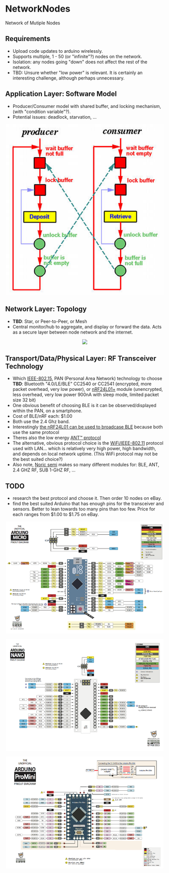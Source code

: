 # NetworkNodes
Network of Mutiple Nodes


## Requirements
- Upload code updates to arduino wirelessly.
- Supports multiple, 1 - 50 (or "infinite"?) nodes on the network.
- Isolation: any nodes going "down" does not affect the rest of the network.
- TBD: Unsure whether "low power" is relevant. It is certainly an interesting challenge, although perhaps unnecessary.


## Application Layer: Software Model
- Producer/Consumer model with shared buffer, and locking mechanism, (with "condition variable"?).
- Potential issues: deadlock, starvation, ...

<p align="center">
    <img src="https://github.com/nigef/NetworkNodes/blob/master/images/prodcon_from_mit.jpg" width="500">
</p>

## Network Layer: Topology
- **TBD**: Star, or Peer-to-Peer, or Mesh
- Central monitor/hub to aggregate, and display or forward the data. Acts as a secure layer between node network and the internet.

<p align="center">
    <img src="http://electronicdesign.com/site-files/electronicdesign.com/files/archive/electronicdesign.com/content/content/74728/74728_fig1.gif" width="500">
</p>

## Transport/Data/Physical Layer: RF Transceiver Technology
- Which [IEEE-802.15](https://en.wikipedia.org/wiki/IEEE_802.15), PAN (Personal Area Network) technology to choose **TBD**: Bluetooth "4.0/LE/BLE" CC2540 or CC2541 (encrypted, more packet overhead, very low power), or [nRF24L01+](https://www.nordicsemi.com/eng/Products/2.4GHz-RF/nRF24L01P) module (unencrypted, less overhead, very low power 900nA with sleep mode, limited packet size 32 bit)
- One obvious benefit of choosing BLE is it can be observed/displayed within the PAN, on a smartphone.
- Cost of BLE/nRF each: $1.00
- Both use the 2.4 Ghz band.
- Interestingly [the nRF24L01 can be used to broadcase BLE](http://hackaday.com/2013/09/21/sending-data-over-bluetooth-low-energy-with-a-cheap-nrf24l01-module/) because both use the same protocol
- Theres also the low energy [ANT™ protocol](https://www.nordicsemi.com/eng/Products/ANT)
- The alternative, obvious protocol choice is the [WiFi/IEEE-802.11](https://en.wikipedia.org/wiki/IEEE_802.11) protocol used with LAN... which is relatively very high power, high bandwidth, and depends on local network uptime. (This WiFi protocol may not be the best suited choice?)
- Also note, [Noric semi](https://www.nordicsemi.com/eng/Products/Bluetooth-low-energy) makes so many different modules for: BLE, ANT, 2.4 GHZ RF, SUB 1-GHZ RF, ...


## TODO
- research the best protocol and choose it. Then order 10 nodes on eBay.
- find the best suited Arduino that has enough pins for the transceiver and sensors. Better to lean towards too many pins than too few. Price for each ranges from $1.00 to $1.75 on eBay.


<p align="center">
    <img src="https://github.com/nigef/NetworkNodes/blob/master/images/micro.png?raw=true" alt="arduino" width="500">
</p>

<p align="center">
    <img src="https://github.com/nigef/NetworkNodes/blob/master/images/nano.png?raw=true" alt="arduino" width="500">
</p>

<p align="center">
    <img src="https://github.com/nigef/NetworkNodes/blob/master/images/promini.png?raw=true" alt="arduino" width="500">
</p>

